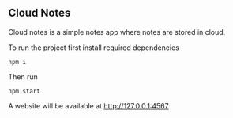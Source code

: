 ## Cloud Notes

Cloud notes is a simple notes app where notes are stored in cloud.

To run the project first install required dependencies
```
npm i
```
Then run 
```
npm start
```
A website will be available at http://127.0.0.1:4567